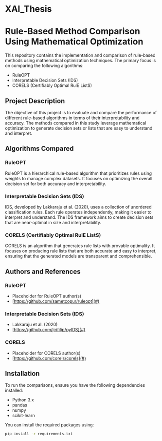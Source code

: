 # XAI_Thesis
# Rule-Based Method Comparison Using Mathematical Optimization

This repository contains the implementation and comparison of rule-based methods using mathematical optimization techniques. The primary focus is on comparing the following algorithms:
- RuleOPT
- Interpretable Decision Sets (IDS)
- CORELS (Certifiably Optimal RulE ListS)

## Project Description

The objective of this project is to evaluate and compare the performance of different rule-based algorithms in terms of their interpretability and accuracy. The methods compared in this study leverage mathematical optimization to generate decision sets or lists that are easy to understand and interpret.

## Algorithms Compared

### RuleOPT
RuleOPT is a hierarchical rule-based algorithm that prioritizes rules using weights to manage complex datasets. It focuses on optimizing the overall decision set for both accuracy and interpretability.

### Interpretable Decision Sets (IDS)
IDS, developed by Lakkaraju et al. (2020), uses a collection of unordered classification rules. Each rule operates independently, making it easier to interpret and understand. The IDS framework aims to create decision sets that are near-optimal in size and interpretability.

### CORELS (Certifiably Optimal RulE ListS)
CORELS is an algorithm that generates rule lists with provable optimality. It focuses on producing rule lists that are both accurate and easy to interpret, ensuring that the generated models are transparent and comprehensible.

## Authors and References

### RuleOPT
- Placeholder for RuleOPT author(s)
- [https://github.com/sametcopur/ruleopt](#)

### Interpretable Decision Sets (IDS)
- Lakkaraju et al. (2020)
- [https://github.com/jirifilip/pyIDS](#)

### CORELS
- Placeholder for CORELS author(s)
- [https://github.com/corels/corels](#)

## Installation

To run the comparisons, ensure you have the following dependencies installed:

- Python 3.x
- pandas
- numpy
- scikit-learn

You can install the required packages using:

```bash
pip install -r requirements.txt

